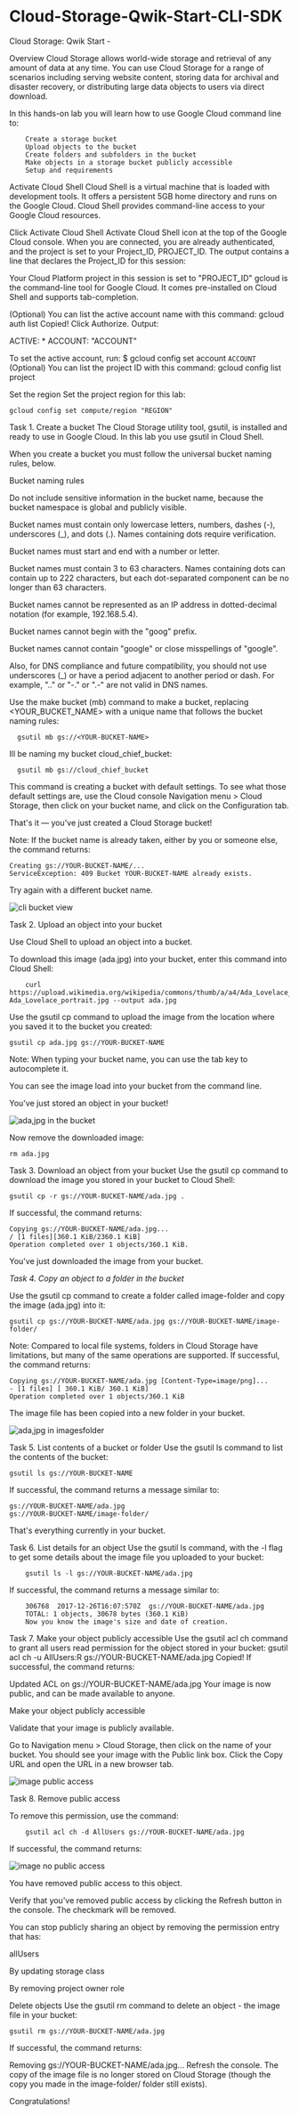 # Cloud-Storage-Qwik-Start-CLI-SDK

Cloud Storage: Qwik Start -

Overview
Cloud Storage allows world-wide storage and retrieval of any amount of data at any time. You can use Cloud Storage for a range of scenarios including serving website content, storing data for archival and disaster recovery, or distributing large data objects to users via direct download.

In this hands-on lab you will learn how to use Google Cloud command line to:

        Create a storage bucket
        Upload objects to the bucket
        Create folders and subfolders in the bucket
        Make objects in a storage bucket publicly accessible
        Setup and requirements

Activate Cloud Shell
Cloud Shell is a virtual machine that is loaded with development tools. It offers a persistent 5GB home directory and runs on the Google Cloud. Cloud Shell provides command-line access to your Google Cloud resources.

Click Activate Cloud Shell Activate Cloud Shell icon at the top of the Google Cloud console.
When you are connected, you are already authenticated, and the project is set to your Project_ID, PROJECT_ID. The output contains a line that declares the Project_ID for this session:

Your Cloud Platform project in this session is set to "PROJECT_ID"
gcloud is the command-line tool for Google Cloud. It comes pre-installed on Cloud Shell and supports tab-completion.

(Optional) You can list the active account name with this command:
gcloud auth list
Copied!
Click Authorize.
Output:

ACTIVE: *
ACCOUNT: "ACCOUNT"

To set the active account, run:
    $ gcloud config set account `ACCOUNT`
(Optional) You can list the project ID with this command:
      gcloud config list project



Set the region
Set the project region for this lab:

    gcloud config set compute/region "REGION"

Task 1. Create a bucket
The Cloud Storage utility tool, gsutil, is installed and ready to use in Google Cloud. In this lab you use gsutil in Cloud Shell.

When you create a bucket you must follow the universal bucket naming rules, below.

Bucket naming rules

Do not include sensitive information in the bucket name, because the bucket namespace is global and publicly visible.

Bucket names must contain only lowercase letters, numbers, dashes (-), underscores (_), and dots (.). Names containing dots require verification.

Bucket names must start and end with a number or letter.

Bucket names must contain 3 to 63 characters. Names containing dots can contain up to 222 characters, but each dot-separated component can be no longer than 63 characters.

Bucket names cannot be represented as an IP address in dotted-decimal notation (for example, 192.168.5.4).

Bucket names cannot begin with the "goog" prefix.

Bucket names cannot contain "google" or close misspellings of "google".

Also, for DNS compliance and future compatibility, you should not use underscores (_) or have a period adjacent to another period or dash. For example, ".." or "-." or ".-" are not valid in DNS names.

Use the make bucket (mb) command to make a bucket, replacing <YOUR_BUCKET_NAME> with a unique name that follows the bucket naming rules:

      gsutil mb gs://<YOUR-BUCKET-NAME>
      
Ill be naming my bucket cloud_chief_bucket:

      gsutil mb gs://cloud_chief_bucket

    


This command is creating a bucket with default settings. To see what those default settings are, use the Cloud console Navigation menu > Cloud Storage, then click on your bucket name, and click on the Configuration tab.

That's it — you've just created a Cloud Storage bucket!

Note: If the bucket name is already taken, either by you or someone else, the command returns:

    Creating gs://YOUR-BUCKET-NAME/...
    ServiceException: 409 Bucket YOUR-BUCKET-NAME already exists.

Try again with a different bucket name.


![cli bucket view](https://github.com/user-attachments/assets/963fa6d5-8898-4510-a700-7afb8e9a466c)



Task 2. Upload an object into your bucket


Use Cloud Shell to upload an object into a bucket.

To download this image (ada.jpg) into your bucket, enter this command into Cloud Shell:


        curl         https://upload.wikimedia.org/wikipedia/commons/thumb/a/a4/Ada_Lovelace_portrait.jpg/800px-Ada_Lovelace_portrait.jpg --output ada.jpg



Use the gsutil cp command to upload the image from the location where you saved it to the bucket you created:


    gsutil cp ada.jpg gs://YOUR-BUCKET-NAME

Note: When typing your bucket name, you can use the tab key to autocomplete it.

You can see the image load into your bucket from the command line.

You've just stored an object in your bucket!

![ada,jpg in the bucket](https://github.com/user-attachments/assets/9c5abac5-5cdf-43fe-a04e-95137583aa3c)


Now remove the downloaded image:

    rm ada.jpg

Task 3. Download an object from your bucket
Use the gsutil cp command to download the image you stored in your bucket to Cloud Shell:


    gsutil cp -r gs://YOUR-BUCKET-NAME/ada.jpg .

If successful, the command returns:

    Copying gs://YOUR-BUCKET-NAME/ada.jpg...
    / [1 files][360.1 KiB/2360.1 KiB]
    Operation completed over 1 objects/360.1 KiB.

You've just downloaded the image from your bucket.

*Task 4. Copy an object to a folder in the bucket*

Use the gsutil cp command to create a folder called image-folder and copy the image (ada.jpg) into it:


    gsutil cp gs://YOUR-BUCKET-NAME/ada.jpg gs://YOUR-BUCKET-NAME/image-folder/

Note: Compared to local file systems, folders in Cloud Storage have limitations, but many of the same operations are supported.
If successful, the command returns:

    Copying gs://YOUR-BUCKET-NAME/ada.jpg [Content-Type=image/png]...
    - [1 files] [ 360.1 KiB/ 360.1 KiB]
    Operation completed over 1 objects/360.1 KiB
    

The image file has been copied into a new folder in your bucket.


![ada,jpg in imagesfolder](https://github.com/user-attachments/assets/4f4cac0c-a52d-4487-a4cd-021b2b978fc6)


Task 5. List contents of a bucket or folder
Use the gsutil ls command to list the contents of the bucket:

    gsutil ls gs://YOUR-BUCKET-NAME

If successful, the command returns a message similar to:

    gs://YOUR-BUCKET-NAME/ada.jpg
    gs://YOUR-BUCKET-NAME/image-folder/

    
That's everything currently in your bucket.

Task 6. List details for an object
Use the gsutil ls command, with the -l flag to get some details about the image file you uploaded to your bucket:

        gsutil ls -l gs://YOUR-BUCKET-NAME/ada.jpg

If successful, the command returns a message similar to:

        306768  2017-12-26T16:07:570Z  gs://YOUR-BUCKET-NAME/ada.jpg
        TOTAL: 1 objects, 30678 bytes (360.1 KiB)
        Now you know the image's size and date of creation.

Task 7. Make your object publicly accessible
Use the gsutil acl ch command to grant all users read permission for the object stored in your bucket:
gsutil acl ch -u AllUsers:R gs://YOUR-BUCKET-NAME/ada.jpg
Copied!
If successful, the command returns:

Updated ACL on gs://YOUR-BUCKET-NAME/ada.jpg
Your image is now public, and can be made available to anyone.


Make your object publicly accessible

Validate that your image is publicly available.

Go to Navigation menu > Cloud Storage, then click on the name of your bucket.
You should see your image with the Public link box. Click the Copy URL and open the URL in a new browser tab.

![image public access](https://github.com/user-attachments/assets/e6b82ad7-b68d-416b-80ca-37507cf37c3f)



Task 8. Remove public access

To remove this permission, use the command:


        gsutil acl ch -d AllUsers gs://YOUR-BUCKET-NAME/ada.jpg

If successful, the command returns:


![image no public access](https://github.com/user-attachments/assets/bf2d9a22-3454-45ce-9372-dcb756176058)


You have removed public access to this object.

Verify that you've removed public access by clicking the Refresh button in the console. The checkmark will be removed.


You can stop publicly sharing an object by removing the permission entry that has:

allUsers

By updating storage class

By removing project owner role

Delete objects
Use the gsutil rm command to delete an object - the image file in your bucket:


    gsutil rm gs://YOUR-BUCKET-NAME/ada.jpg

If successful, the command returns:

Removing gs://YOUR-BUCKET-NAME/ada.jpg...
Refresh the console. The copy of the image file is no longer stored on Cloud Storage (though the copy you made in the image-folder/ folder still exists).


Congratulations!
